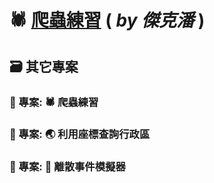 # 🕷️ [爬蟲練習](https://tw-stock.streamlit.app/) ( *by 傑克潘* )

## 🗃️ 其它專案
### 📌 專案: 🕷️ 爬蟲練習
### 📌 專案: 🌏 利用座標查詢行政區
### 📌 專案: 🎲 離散事件模擬器
